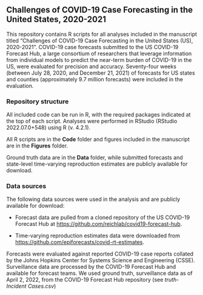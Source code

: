 ## Challenges of COVID-19 Case Forecasting in the United States, 2020-2021
This repository contains R scripts for all analyses included in the manuscript titled “Challenges of COVID-19 Case Forecasting in the United States (US), 2020-2021”. COVID-19 case forecasts submitted to the US COVID-19 Forecast Hub, a large consortium of researchers that leverage information from individual models to predict the near-term burden of COVID-19 in the US, were evaluated for precision and accuracy. Seventy-four weeks (between July 28, 2020, and December 21, 2021) of forecasts for US states and counties (approximately 9.7 million forecasts) were included in the evaluation.  

### Repository structure
All included code can be run in R, with the required packages indicated at the top of each script. Analyses were performed in RStudio (RStudio 2022.07.0+548) using R (v. 4.2.1). 

All R scripts are in the **Code** folder and figures included in the manuscript are in the **Figures** folder. 

Ground truth data are in the **Data** folder, while submitted forecasts and state-level time-varying reproduction estimates are publicly available for download.  

### Data sources
The following data sources were used in the analysis and are publicly available for download:
- Forecast data are pulled from a cloned repository of the US COVID-19 Forecast Hub at https://github.com/reichlab/covid19-forecast-hub. 

- Time-varying reproduction estimates data were downloaded from https://github.com/epiforecasts/covid-rt-estimates.

Forecasts were evaluated against reported COVID-19 case reports collated by the Johns Hopkins Center for Systems Science and Engineering (CSSE). Surveillance data are processed by the COVID-19 Forecast Hub and available for forecast teams. We used ground truth, surveillance data as of April 2, 2022, from the COVID-19 Forecast Hub repository (see _truth-Incident Cases.csv_) 


